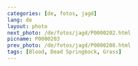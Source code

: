 ```yaml
---
categories: [de, fotos, jagd]
lang: de
layout: photo
next_photo: /de/fotos/jagd/P0000202.html
picname: P0000203
prev_photo: /de/fotos/jagd/P0000208.html
tags: [Blood, Dead Springbock, Grass]
---
```

